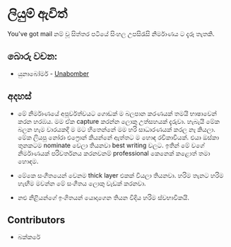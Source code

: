# ලියුම් ඇවිත්

You've got mail නම් වූ සිත්තර පටියේ සිංහල උපසිරැසි නිර්මාණය ට දැරූ තැතකි.

## බොරු වචන:

- යුනාබෝමර් - [Unabomber](https://en.wikipedia.org/wiki/Ted_Kaczynski)


## අදහස්

- මේ නිර්මාණයේ අපූර්වත්වයට ගොඩක් ම බලපාන කරණයක් තමයි භාෂාවෙන් කරන හරඹය. මම ඒක capture කරන්න ලොකු උත්සහයක් දැරුවා. හැබැයි මේක බලන හැම වාරයකදි ම මට හිතෙන්නේ මම හරි සාධාරණයක් කරල නෑ කියලා. මේක ලියපු නෝරා එෆ්‍රොන් කියන්නේ ඇත්තට ම හොඳ රචිකාවියක්. එයා ඔස්කා තුනකටම nominate වෙලා තියනවා best writing වලට. ඉතින් මේ වගේ නිර්මාණයක් පරිවර්තනය කරනවනම් professional කෙනෙක් කළොත් තමා හොඳම.

- මේකෙ සංගීතයෙන් වෙනම thick layer එකක් වියලා තියනවා. හරිම තැනට හරිම හැඟීම මවන්න මේ සංගීතය ලොකු වැඩක් කරනවා. 

- නළු නිළියන්ගේ ඉංගිතයන් යොදාගෙන තියන විදිය හරිම ස්වභාවිකයි. 

## Contributors

- බක්කරේ
